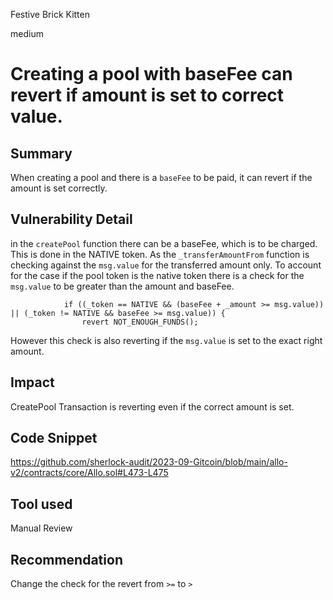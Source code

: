 Festive Brick Kitten

medium

# Creating a pool with baseFee can revert if amount is set to correct value.
## Summary

When creating a pool and there is a `baseFee` to be paid, it can revert if the amount is set correctly.

## Vulnerability Detail

in the `createPool` function there can be a baseFee, which is to be charged. This is done in the NATIVE token. As the `_transferAmountFrom` function is checking against the `msg.value` for the transferred amount only. To account for the case if the pool token is the native token there is a check for the `msg.value` to be greater than the amount and baseFee. 

```solidity  
            if ((_token == NATIVE && (baseFee + _amount >= msg.value)) || (_token != NATIVE && baseFee >= msg.value)) {
                revert NOT_ENOUGH_FUNDS();
```
 
However this check is also reverting if the `msg.value`  is set to the exact right  amount.

## Impact

CreatePool Transaction is reverting even if the correct amount is set.

## Code Snippet

https://github.com/sherlock-audit/2023-09-Gitcoin/blob/main/allo-v2/contracts/core/Allo.sol#L473-L475

## Tool used

Manual Review

## Recommendation

Change the check for the revert from `>=` to `>`
